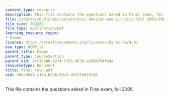 ```yaml
---
content_type: resource
description: This file contains the questions asked in Final exam, fall 2005.
file: /courses/6-012-microelectronic-devices-and-circuits-fall-2005/39bc0031c17ab2e600c3d4f2fe0291d8_final_soln.pdf
file_size: 269322
file_type: application/pdf
learning_resource_types:
- Exams
license: https://creativecommons.org/licenses/by-nc-sa/4.0/
ocw_type: OCWFile
parent_title: Exams
parent_type: CourseSection
parent_uid: 1bf32b00-92f4-f165-4630-a2680f54fbda
resourcetype: Document
title: final_soln.pdf
uid: 39bc0031-c17a-b2e6-00c3-d4f2fe0291d8
---
```

This file contains the questions asked in Final exam, fall 2005.